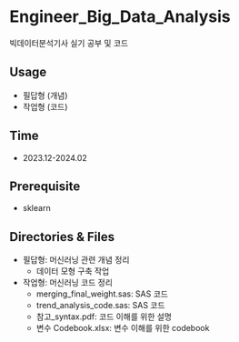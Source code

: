 # Engineer_Big_Data_Analysis
빅데이터분석기사 실기 공부 및 코드

## Usage
* 필답형 (개념)
* 작업형 (코드)

## Time
* 2023.12-2024.02

## Prerequisite
* sklearn

## Directories & Files
* 필답형: 머신러닝 관련 개념 정리
  * 데이터 모형 구축 작업
* 작업형: 머신러닝 코드 정리
  * merging_final_weight.sas: SAS 코드
  * trend_analysis_code.sas: SAS 코드
  * 참고_syntax.pdf: 코드 이해를 위한 설명
  * 변수 Codebook.xlsx:  변수 이해를 위한 codebook

